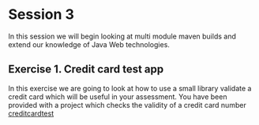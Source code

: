 # Session 3

In this session we will begin looking at multi module maven builds and extend our knowledge of Java Web technologies.


## Exercise 1. Credit card test app
In this exercise we are going to look at how to use a small library validate a credit card which will be useful in your assessment.
You have been provided with a project which checks the validity of a credit card number [creditcardtest](../session3/creditcardtest )

